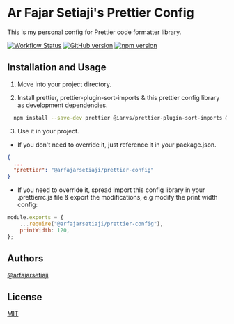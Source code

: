 # Ar Fajar Setiaji's Prettier Config

This is my personal config for Prettier code formatter library.

[![Workflow Status](https://github.com/arfajarsetiaji/prettier-config/actions/workflows/publish.yml/badge.svg)](https://github.com/arfajarsetiaji/prettier-config/blob/main/.github/workflows/publish.yml)
[![GitHub version](https://badge.fury.io/gh/arfajarsetiaji%2Fprettier-config.svg)](https://badge.fury.io/gh/arfajarsetiaji%2Fprettier-config)
[![npm version](https://badge.fury.io/js/@arfajarsetiaji%2Fprettier-config.svg)](https://badge.fury.io/js/@arfajarsetiaji%2Fprettier-config)

## Installation and Usage

1. Move into your project directory.

2. Install prettier, prettier-plugin-sort-imports & this prettier config library as development dependencies.

```bash
  npm install --save-dev prettier @ianvs/prettier-plugin-sort-imports @arfajarsetiaji/prettier-config
```

3. Use it in your project.

- If you don't need to override it, just reference it in your package.json.

```json
{
  ...
  "prettier": "@arfajarsetiaji/prettier-config"
}
```

- If you need to override it, spread import this config library in your .prettierrc.js file & export the modifications, e.g modify the print width config:

```js
module.exports = {
	...require("@arfajarsetiaji/prettier-config"),
	printWidth: 120,
};
```

## Authors

[@arfajarsetiaji](https://www.github.com/arfajarsetiaji)

## License

[MIT](https://github.com/arfajarsetiaji/prettier-config/blob/main/LICENSE)
